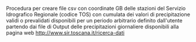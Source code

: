 Procedura per creare file csv con coordinate GB delle stazioni del Servizio Idrografico Regionale (codice TOS)
con cumulata dei valori di precipitazione validi o prevalidati disponibili per un periodo arbitrario definito
dall'utente partendo dai file di Output delle precipitazioni giornaliere disponibili
alla pagina web http://www.sir.toscana.it/ricerca-dati
